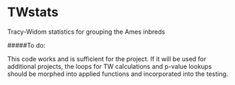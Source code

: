 # TWstats
Tracy-Widom statistics for grouping the Ames inbreds

#####To do:

This code works and is sufficient for the project. If it will be used for additional projects, the loops for TW calculations and p-value lookups should be morphed into applied functions and incorporated into the testing.
